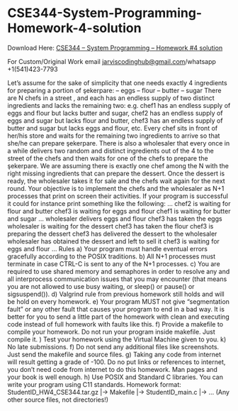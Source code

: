 # CSE344-System-Programming-Homework-4-solution

Download Here: [CSE344 – System Programming – Homework #4 solution](https://jarviscodinghub.com/assignment/cse344-system-programming-homework-4-solution/)

For Custom/Original Work email jarviscodinghub@gmail.com/whatsapp +1(541)423-7793

Let’s assume for the sake of simplicity that one needs exactly 4 ingredients for preparing a portion of şekerpare: – eggs – flour – butter – sugar
There are N chefs in a street , and each has an endless supply of two distinct ingredients and lacks the remaining two:
e.g. chef1 has an endless supply of eggs and flour but lacks butter and sugar, chef2 has an endless supply of eggs and sugar but lacks flour and butter, chef3 has an endless supply of butter and sugar but lacks eggs and flour, etc.
Every chef sits in front of her/his store and waits for the remaining two ingredients to arrive so that she/he can prepare şekerpare.
There is also a wholesaler that every once in a while delivers two random and distinct ingredients out of the 4 to the street of the chefs and then waits for one of the chefs to prepare the şekerpare. We are assuming there is exactly one chef among the N with the right missing ingredients that can prepare the dessert. Once the dessert is ready, the wholesaler takes it for sale and the chefs wait again for the next round.
Your objective is to implement the chefs and the wholesaler as N+1 processes that print on screen their activities. If your program is successful it could for instance print something like the following:
… chef2 is waiting for flour and butter chef3 is waiting for eggs and flour chef1 is waiting for butter and sugar … wholesaler delivers eggs and flour chef3 has taken the eggs wholesaler is waiting for the dessert chef3 has taken the flour chef3 is preparing the dessert chef3 has delivered the dessert to the wholesaler wholesaler has obtained the dessert and left to sell it chef3 is waiting for eggs and flour …
Rules a) Your program must handle eventual errors gracefully according to the POSIX traditions. b) All N+1 processes must terminate in case CTRL-C is sent to any of the N+1 processes.
c) You are required to use shared memory and semaphores in order to resolve any and all interprocess communication issues that you may encounter (that means you are not allowed to use busy waiting, or sleep() or pause() or sigsuspend()). d) Valgrind rule from previous homework still holds and will be hold on every homework. e) Your program MUST not give “segmentation fault” or any other fault that causes your program to end in a bad way. It is better for you to send a little part of the homework with clean and executing code instead of full homework with faults like this. f) Provide a makefile to compile your homework. Do not run your program inside makefile. Just compile it. ) Test your homework using the Virtual Machine given to you. k) No late submissions. f) Do not send any additional files like screenshots. Just send the makefile and source files. g) Taking any code from internet will result getting a grade of -100. Do no put links or references to internet, you don’t need code from internet to do this homework. Man pages and your book is well enough. h) Use POSIX and Standard C libraries. You can write your program using C11 standards.
Homework format: StudentID_HW4_CSE344.tar.gz |→ Makefile |→ StudentID_main.c |→ … (Any other source files, not directories!)
